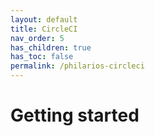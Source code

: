 ```yaml
---
layout: default
title: CircleCI
nav_order: 5
has_children: true
has_toc: false
permalink: /philarios-circleci
---
```


# Getting started